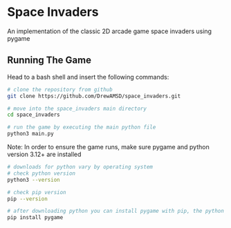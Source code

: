 # Space Invaders
An implementation of the classic 2D arcade game space invaders using pygame

## Running The Game
Head to a bash shell and insert the following commands:
```bash
# clone the repository from github
git clone https://github.com/DrewAMSD/space_invaders.git

# move into the space_invaders main directory
cd space_invaders

# run the game by executing the main python file
python3 main.py
```

Note: In order to ensure the game runs, make sure pygame and python version 3.12+ are installed
```bash
# downloads for python vary by operating system
# check python version
python3 --version

# check pip version
pip --version

# after downloading python you can install pygame with pip, the python package manager
pip install pygame
```
